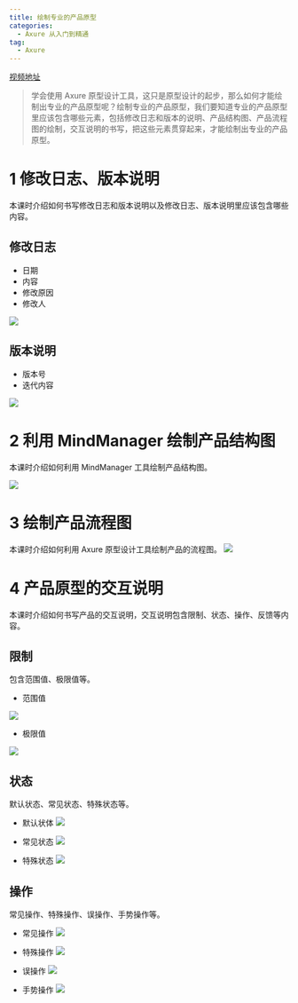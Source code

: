 ```yaml
---
title: 绘制专业的产品原型
categories:
  - Axure 从入门到精通
tag:
  - Axure
---
```


[视频地址](http://www.jikexueyuan.com/course/2592_3.html?ss=1)
> 学会使用 Axure 原型设计工具，这只是原型设计的起步，那么如何才能绘制出专业的产品原型呢？绘制专业的产品原型，我们要知道专业的产品原型里应该包含哪些元素，包括修改日志和版本的说明、产品结构图、产品流程图的绘制，交互说明的书写，把这些元素贯穿起来，才能绘制出专业的产品原型。   

# 1 修改日志、版本说明
本课时介绍如何书写修改日志和版本说明以及修改日志、版本说明里应该包含哪些内容。

## 修改日志
+ 日期
+ 内容
+ 修改原因
+ 修改人

![](http://o7m5xjmtl.bkt.clouddn.com/D7109CBB-E9ED-420E-AAEE-4BBF494C292C.png)

## 版本说明
+ 版本号
+ 迭代内容

![](http://o7m5xjmtl.bkt.clouddn.com/43CEC030-0D95-4B8A-BF5E-A484E7F01E9B.png)

# 2 利用 MindManager 绘制产品结构图
本课时介绍如何利用 MindManager 工具绘制产品结构图。

![](http://o7m5xjmtl.bkt.clouddn.com/7CE29186-DD0C-4EB0-BF00-0176DA5085BF.png)


# 3 绘制产品流程图
本课时介绍如何利用 Axure 原型设计工具绘制产品的流程图。
![](http://o7m5xjmtl.bkt.clouddn.com/41E6F4C9-862C-461E-80A8-D9B10D5A5B2B.png)


# 4 产品原型的交互说明 
本课时介绍如何书写产品的交互说明，交互说明包含限制、状态、操作、反馈等内容。
## 限制
包含范围值、极限值等。

+ 范围值

![](http://o7m5xjmtl.bkt.clouddn.com/CC3A13FF-64D5-4FCC-ADA2-329B106CFD91.png)

+ 极限值

![](http://o7m5xjmtl.bkt.clouddn.com/54C44EC2-335C-4724-88CD-5897CD8200DF.png)

## 状态
默认状态、常见状态、特殊状态等。

+ 默认状体
![](http://o7m5xjmtl.bkt.clouddn.com/9521B9C8-A1CF-4168-A3FE-1AD6E074F8C5.png)

* 常见状态
![](http://o7m5xjmtl.bkt.clouddn.com/CAA4D832-D69E-4E39-9BFD-731B5246DF44.png)

* 特殊状态
![](http://o7m5xjmtl.bkt.clouddn.com/3D4EC147-5F91-4D63-89B0-BD400828FE7C.png)

## 操作
常见操作、特殊操作、误操作、手势操作等。

+ 常见操作
![](http://o7m5xjmtl.bkt.clouddn.com/3C266EBE-EA83-4A0F-93B4-4AA00C271650.png)
+ 特殊操作
![](http://o7m5xjmtl.bkt.clouddn.com/277A3DD2-F67F-4CC5-BA7D-E3C23AD929F6.png)

+ 误操作
![](http://o7m5xjmtl.bkt.clouddn.com/AB53EB50-85EC-43C5-9CC8-80E39739CC16.png)

+ 手势操作
![](http://o7m5xjmtl.bkt.clouddn.com/457E729E-9FA8-47F1-BEC3-855FB73A33A4.png)